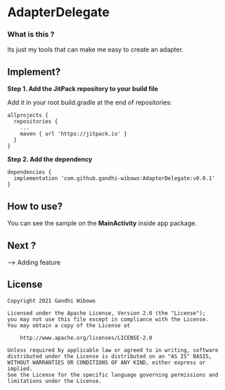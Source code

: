 # AdapterDelegate

### What is this ?
Its just my tools that can make me easy to create an adapter.

## Implement?
<b>Step 1. Add the JitPack repository to your build file</b>

Add it in your root build.gradle at the end of repositories:
```
allprojects {
  repositories {
    ...
    maven { url 'https://jitpack.io' }
  }
}
```

<b>Step 2. Add the dependency</b>
```
dependencies {
  implementation 'com.github.gandhi-wibowo:AdapterDelegate:v0.0.1'
}
```

## How to use?

You can see the sample on the <b>MainActivity</b> inside app package.

## Next ?
--> Adding feature

## License
```
Copyright 2021 Gandhi Wibowo

Licensed under the Apache License, Version 2.0 (the "License");
you may not use this file except in compliance with the License.
You may obtain a copy of the License at

    http://www.apache.org/licenses/LICENSE-2.0

Unless required by applicable law or agreed to in writing, software
distributed under the License is distributed on an "AS IS" BASIS,
WITHOUT WARRANTIES OR CONDITIONS OF ANY KIND, either express or implied.
See the License for the specific language governing permissions and
limitations under the License.
```
